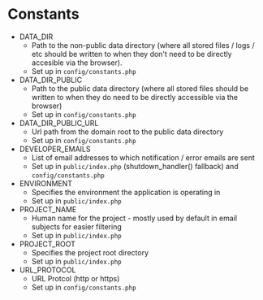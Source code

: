 Constants
=========

* DATA_DIR
    * Path to the non-public data directory (where all stored files / logs / etc should be written to when they don't
    need to be directly accesible via the browser).
    * Set up in `config/constants.php`
* DATA_DIR_PUBLIC
    * Path to the public data directory (where all stored files should be written to when they do need to be directly
    accessible via the browser)
    * Set up in `config/constants.php`
* DATA_DIR_PUBLIC_URL
    * Url path from the domain root to the public data directory
    * Set up in `config/constants.php`
* DEVELOPER_EMAILS
    * List of email addresses to which notification / error emails are sent
    * Set up in `public/index.php` (shutdown_handler() fallback) and `config/constants.php`
* ENVIRONMENT
    * Specifies the environment the application is operating in
    * Set up in `public/index.php`
* PROJECT_NAME
    * Human name for the project - mostly used by default in email subjects for easier filtering
    * Set up in `public/index.php`
* PROJECT_ROOT
    * Specifies the project root directory
    * Set up in `public/index.php`
* URL_PROTOCOL
    * URL Protcol (http or https)
    * Set up in `config/constants.php`
